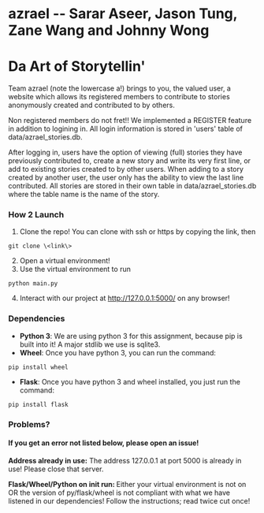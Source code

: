 # azrael -- Sarar Aseer, Jason Tung, Zane Wang and Johnny Wong

# Da Art of Storytellin'

Team azrael (note the lowercase a!) brings to you, the valued user, a website which allows its registered members to contribute to stories anonymously created and contributed to by others.

Non registered members do not fret!! We implemented a REGISTER feature in addition to logining in. All login information is stored in 'users' table of data/azrael_stories.db. 

After logging in, users have the option of viewing (full) stories they have previously contributed to, create a new story and write its very first line, or add to existing stories created to by other users. When adding to a story created by another user, the user only has the ability to view the last line contributed.
All stories are stored in their own table in data/azrael_stories.db where the table name is the name of the story.


### How 2 Launch
1. Clone the repo! You can clone with ssh or https by copying the link, then
```
git clone \<link\>
```
2. Open a virtual environment!
3. Use the virtual environment to run 
```
python main.py
```
4. Interact with our project at http://127.0.0.1:5000/ on any browser!

### Dependencies
- <b>Python 3</b>:
We are using python 3 for this assignment, because pip is built into it!
A major stdlib we use is sqlite3. 
- <b>Wheel</b>:
Once you have python 3, you can run the command: 
```
pip install wheel
```
- <b>Flask</b>:
Once you have python 3 and wheel installed, you just run the command:
```
pip install flask
```
### Problems?
#### If you get an error not listed below, please open an issue!
<b>Address already in use:</b>
The address 127.0.0.1 at port 5000 is already in use! Please close that server.

<b>Flask/Wheel/Python on init run: </b>
Either your virtual environment is not on OR the version of py/flask/wheel is not compliant with what we have listened in our dependencies! Follow the instructions; read twice cut once!

